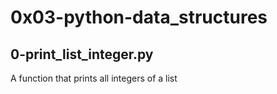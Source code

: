 # 0x03-python-data_structures

## 0-print_list_integer.py
A function that prints all integers of a list
